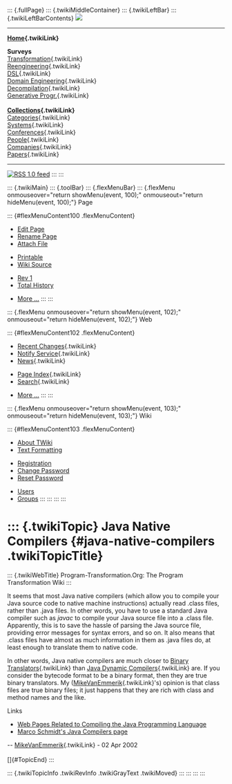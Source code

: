 ::: {.fullPage}
::: {.twikiMiddleContainer}
::: {.twikiLeftBar}
::: {.twikiLeftBarContents}
![](../pub/transformation.gif)

------------------------------------------------------------------------

**[Home](WebHome){.twikiLink}**

**Surveys**\
[Transformation](ProgramTransformation){.twikiLink}\
[Reengineering](ReengineeringWiki){.twikiLink}\
[DSL](DomainSpecificLanguages){.twikiLink}\
[Domain Engineering](DomainEngineering){.twikiLink}\
[Decompilation](DeCompilation){.twikiLink}\
[Generative Progr.](GenerativeProgrammingWiki){.twikiLink}\
\
**[Collections](CategoryCollection){.twikiLink}**\
[Categories](CategoryCategory){.twikiLink}\
[Systems](TransformationSystems){.twikiLink}\
[Conferences](TransformationConferences){.twikiLink}\
[People](TransformationPeople){.twikiLink}\
[Companies](TransformationCompanies){.twikiLink}\
[Papers](CategoryPaper){.twikiLink}

------------------------------------------------------------------------

[![](../pub/rss.gif "RSS 1.0 feed")](WebRss@skin=rss)
:::
:::

::: {.twikiMain}
::: {.toolBar}
::: {.flexMenuBar}
::: {.flexMenu onmouseover="return showMenu(event, 100);" onmouseout="return hideMenu(event, 100);"}
Page

::: {#flexMenuContent100 .flexMenuContent}
-   [Edit
    Page](http://www.program-transformation.org/edit/Transform/JavaNativeCompilers?t=1536826503)
-   [Rename
    Page](http://www.program-transformation.org/rename/Transform/JavaNativeCompilers)
-   [Attach
    File](http://www.program-transformation.org/attach/Transform/JavaNativeCompilers)

<!-- -->

-   [Printable](http://www.program-transformation.org/view/Transform/JavaNativeCompilers?skin=print.pattern)
-   [Wiki
    Source](http://www.program-transformation.org/view/Transform/JavaNativeCompilers?skin=text&raw=on&contenttype=text/plain)

<!-- -->

-   [Rev
    1](http://www.program-transformation.org/view/Transform/JavaNativeCompilers?rev=1.1)
-   [Total
    History](http://www.program-transformation.org/rdiff/Transform/JavaNativeCompilers)

<!-- -->

-   [More
    \...](http://www.program-transformation.org/oops/Transform/JavaNativeCompilers?template=oopsmore&param1=1.1&param2=1.1)
:::
:::

::: {.flexMenu onmouseover="return showMenu(event, 102);" onmouseout="return hideMenu(event, 102);"}
Web

::: {#flexMenuContent102 .flexMenuContent}
-   [Recent Changes](WebChanges){.twikiLink}
-   [Notify Service](WebNotify){.twikiLink}
-   [News](WebNews){.twikiLink}

<!-- -->

-   [Page Index](WebIndex){.twikiLink}
-   [Search](WebSearch){.twikiLink}

<!-- -->

-   [More
    \...](http://www.program-transformation.org/oops/Transform/JavaNativeCompilers?template=oopsmore&param1=1.1&param2=1.1)
:::
:::

::: {.flexMenu onmouseover="return showMenu(event, 103);" onmouseout="return hideMenu(event, 103);"}
Wiki

::: {#flexMenuContent103 .flexMenuContent}
-   [About
    TWiki](http://www.program-transformation.org/view/TWiki/WebHome)
-   [Text
    Formatting](http://www.program-transformation.org/view/TWiki/TextFormattingRules)

<!-- -->

-   [Registration](http://www.program-transformation.org/view/TWiki/TWikiRegistration)
-   [Change
    Password](http://www.program-transformation.org/view/TWiki/ChangePassword)
-   [Reset
    Password](http://www.program-transformation.org/view/TWiki/ResetPassword)

<!-- -->

-   [Users](http://www.program-transformation.org/view/Main/TWikiUsers)
-   [Groups](http://www.program-transformation.org/view/Main/TWikiGroups)
:::
:::
:::
:::

::: {.twikiTopic}
Java Native Compilers {#java-native-compilers .twikiTopicTitle}
=====================

::: {.twikiWebTitle}
Program-Transformation.Org: The Program Transformation Wiki
:::

It seems that most Java native compilers (which allow you to compile
your Java source code to native machine instructions) actually read
.class files, rather than .java files. In other words, you have to use a
standard Java compiler such as *javac* to compile your Java source file
into a .class file. Apparently, this is to save the hassle of parsing
the Java source file, providing error messages for syntax errors, and so
on. It also means that .class files have almost as much information in
them as .java files do, at least enough to translate them to native
code.

In other words, Java native compilers are much closer to [Binary
Translators](BinaryTranslation){.twikiLink} than [Java Dynamic
Compilers](JavaDynamicCompilers){.twikiLink} are. If you consider the
bytecode format to be a binary format, then they are true binary
translators. My ([MikeVanEmmerik](MikeVanEmmerik){.twikiLink}\'s)
opinion is that class files are true binary files; it just happens that
they are rich with class and method names and the like.

Links

-   [Web Pages Related to Compiling the Java Programming
    Language](http://www.bearcave.com/software/java/comp_java.html)
-   [Marco Schmidt\'s Java Compilers
    page](http://www.geocities.com/SiliconValley/Lakes/6686/jcomp.html#native)

\-- [MikeVanEmmerik](../Main/MikeVanEmmerik){.twikiLink} - 02 Apr 2002\
\
[]{#TopicEnd}
:::

::: {.twikiTopicInfo .twikiRevInfo .twikiGrayText .twikiMoved}
:::
:::
:::
:::

